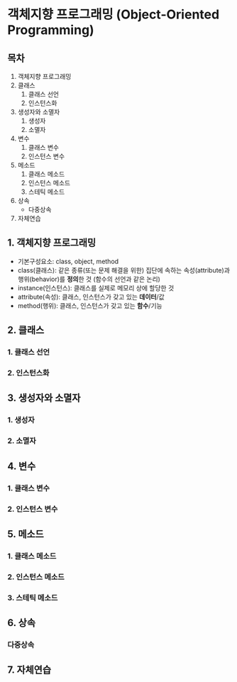 # 객체지향 프로그래밍 (Object-Oriented Programming)


## 목차
1. 객체지향 프로그래밍
2. 클래스
    1. 클래스 선언
    2. 인스턴스화
3. 생성자와 소멸자
    1. 생성자
    2. 소멸자
4. 변수
    1. 클래스 변수
    2. 인스턴스 변수
5. 메소드
    1. 클래스 메소드
    2. 인스턴스 메소드
    3. 스테틱 메소드
6. 상속
    - 다중상속
7. 자체연습


## 1. 객체지향 프로그래밍
- 기본구성요소: class, object, method
- class(클래스): 같은 종류(또는 문제 해결을 위한) 집단에 속하는 속성(attribute)과 행위(behavior)를 **정의**한 것 (함수의 선언과 같은 논리)
- instance(인스턴스): 클래스를 실제로 메모리 상에 할당한 것
- attribute(속성): 클래스, 인스턴스가 갖고 있는 **데이터**/값
- method(행위): 클래스, 인스턴스가 갖고 있는 **함수**/기능

## 2. 클래스
### 1. 클래스 선언
### 2. 인스턴스화



## 3. 생성자와 소멸자
### 1. 생성자
### 2. 소멸자



## 4. 변수
### 1. 클래스 변수
### 2. 인스턴스 변수



## 5. 메소드
### 1. 클래스 메소드
### 2. 인스턴스 메소드
### 3. 스테틱 메소드



## 6. 상속
### 다중상속


## 7. 자체연습
